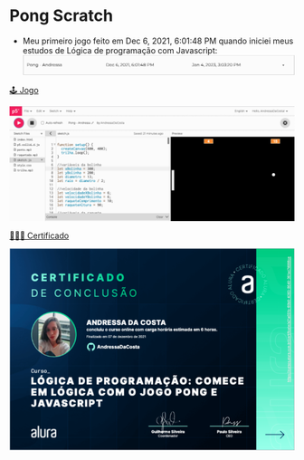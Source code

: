 # Pong Scratch

-   Meu primeiro jogo feito em Dec 6, 2021, 6:01:48 PM quando iniciei meus estudos de Lógica de programação com Javascript:
    <img src="./pong.png">

[🕹 Jogo](https://editor.p5js.org/AndressaDaCosta/full/KixIKcT14)

<img src="./screenshot.png">

[👩🏻‍🎓 Certificado](https://cursos.alura.com.br/certificate/a21a651b-69b8-4363-8649-361ad74066ce)

<img src="./certification.png">
